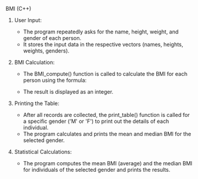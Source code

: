 
BMI (C++)

1. User Input:

	- The program repeatedly asks for the name, height, weight, and gender of each person.
	- It stores the input data in the respective vectors (names, heights, weights, genders).
2. BMI Calculation:

	- The BMI_compute() function is called to calculate the BMI for each person using the formula:
​
 
	- The result is displayed as an integer.
3. Printing the Table:

	- After all records are collected, the print_table() function is called for a specific gender ('M' or 'F') to print out the details of each individual.
	- The program calculates and prints the mean and median BMI for the selected gender.
4. Statistical Calculations:

	- The program computes the mean BMI (average) and the median BMI for individuals of the selected gender and prints the results.
